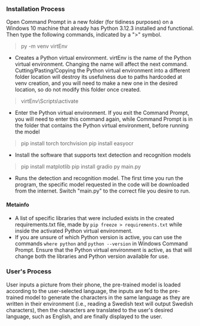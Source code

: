 ### Installation Process
Open Command Prompt in a new folder (for tidiness purposes) on a Windows 10 machine that already has Python 3.12.3 installed and functional. Then type the following commands, indicated by a ">" symbol.
> py -m venv virtEnv
* Creates a Python virtual environment. virtEnv is the name of the Python virtual environment. Changing the name will affect the next command. Cutting/Pasting/Copying the Python virtual environment into a different folder location will destroy its usefulness due to paths hardcoded at venv creation, and you will need to make a new one in the desired location, so do not modify this folder once created.
> virtEnv\Scripts\activate
* Enter the Python virtual environment. If you exit the Command Prompt, you will need to enter this command again, while Command Prompt is in the folder that contains the Python virtual environment, before running the model
> pip install torch torchvision
> pip install easyocr
* Install the software that supports text detection and recognition models
> pip install matplotlib
> pip install gradio
> py main.py
* Runs the detection and recognition model. The first time you run the program, the specific model requested in the code will be downloaded from the internet. Switch "main.py" to the correct file you desire to run.

#### Metainfo
* A list of specific libraries that were included exists in the created requirements.txt file, made by `pip freeze > requirements.txt` while inside the activated Python virtual environment.
* If you are unsure of which Python version is active, you can use the commands `where python` and `python --version` in Windows Command Prompt. Ensure that the Python virtual environment is active, as that will change both the libraries and Python version available for use.

### User's Process
User inputs a picture from their phone, the pre-trained model is loaded according to the user-selected language, the inputs are fed to the pre-trained model to generate the characters in the same language as they are written in their environment (i.e., reading a Swedish text will output Swedish characters), then the characters are translated to the user's desired language, such as English, and are finally displayed to the user.
